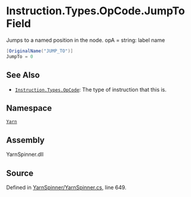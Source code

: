 <!-- This file was generated by a tool. Do not edit this file by hand. -->

# Instruction.Types.OpCode.JumpTo Field

Jumps to a named position in the node.
opA = string: label name


```csharp
[OriginalName("JUMP_TO")]
JumpTo = 0
```



## See Also
* [`Instruction.Types.OpCode`](/api/csharp/yarn/instruction.types.opcode.md): 
The type of instruction that this is.

## Namespace
[`Yarn`](/api/csharp/yarn/README.md)

## Assembly
YarnSpinner.dll

## Source
Defined in [YarnSpinner/YarnSpinner.cs](https://github.com/YarnSpinnerTool/YarnSpinner//blob/develop/YarnSpinner/YarnSpinner.cs#L649), line 649.
